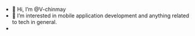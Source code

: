 - 👋 Hi, I’m @V-chinmay
- 👀 I’m interested in mobile application development and anything related to tech in general.
- 
<!---
V-chinmay/V-chinmay is a ✨ special ✨ repository because its `README.md` (this file) appears on your GitHub profile.
You can click the Preview link to take a look at your changes.
--->
